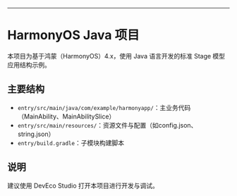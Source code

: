 

---

# HarmonyOS Java 项目

本项目为基于鸿蒙（HarmonyOS）4.x，使用 Java 语言开发的标准 Stage 模型应用结构示例。

## 主要结构

- `entry/src/main/java/com/example/harmonyapp/`：主业务代码（MainAbility、MainAbilitySlice）
- `entry/src/main/resources/`：资源文件与配置（如config.json、string.json）
- `entry/build.gradle`：子模块构建脚本

## 说明

建议使用 DevEco Studio 打开本项目进行开发与调试。